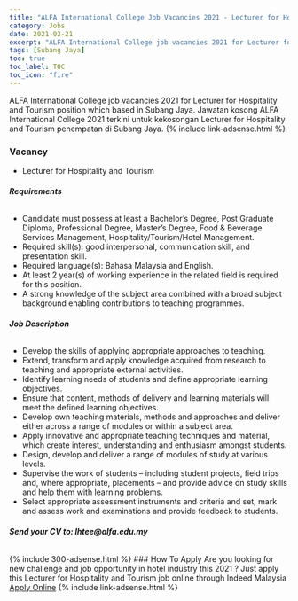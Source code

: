 ```yaml
---
title: "ALFA International College Job Vacancies 2021 - Lecturer for Hospitality and Tourism" 
category: Jobs 
date: 2021-02-21 
excerpt: "ALFA International College job vacancies 2021 for Lecturer for Hospitality and Tourism position which based in Subang Jaya. Jawatan kosong ALFA International College 2021 terkini untuk kekosongan Lecturer for Hospitality and Tourism penempatan di Subang Jaya" 
tags: [Subang Jaya] 
toc: true 
toc_label: TOC 
toc_icon: "fire" 
--- 
```


ALFA International College job vacancies 2021 for Lecturer for Hospitality and Tourism position which based in Subang Jaya. Jawatan kosong ALFA International College 2021 terkini untuk kekosongan Lecturer for Hospitality and Tourism penempatan di Subang Jaya. 
{% include link-adsense.html %} 
### Vacancy 
- Lecturer for Hospitality and Tourism 
<div><div></div><div><div><div><div><div><div><div><div><div><div><h6><b>Requirements</b></h6></div><ul>
<li>Candidate must possess at least a Bachelor&#8217;s Degree, Post Graduate Diploma, Professional Degree, Master&#8217;s Degree, Food &amp; Beverage Services Management, Hospitality/Tourism/Hotel Management.</li>
<li>Required skill(s): good interpersonal, communication skill, and presentation skill.</li>
<li>Required language(s): Bahasa Malaysia and English.</li>
<li>At least 2 year(s) of working experience in the related field is required for this position.</li>
<li>A strong knowledge of the subject area combined with a broad subject background enabling contributions to teaching programmes.</li>
</ul><div><h6><b>Job Description</b></h6></div><ul>
<li>Develop the skills of applying appropriate approaches to teaching.</li>
<li>Extend, transform and apply knowledge acquired from research to teaching and appropriate external activities.</li>
<li>Identify learning needs of students and define appropriate learning objectives.</li>
<li>Ensure that content, methods of delivery and learning materials will meet the defined learning objectives.</li>
<li>Develop own teaching materials, methods and approaches and deliver either across a range of modules or within a subject area.</li>
<li>Apply innovative and appropriate teaching techniques and material, which create interest, understanding and enthusiasm amongst students.</li>
<li>Design, develop and deliver a range of modules of study at various levels.</li>
<li>Supervise the work of students &#8211; including student projects, field trips and, where appropriate, placements &#8211; and provide advice on study skills and help them with learning problems.</li>
<li>Select appropriate assessment instruments and criteria and set, mark and assess work and examinations and provide feedback to students.</li>
</ul><div></div><div><h6><b>Send your CV to: lhtee@alfa.edu.my</b></h6></div></div></div></div></div></div></div></div></div></div><div></div></div> 
{% include 300-adsense.html %} 
### How To Apply 
Are you looking for new challenge and job opportunity in hotel industry this 2021 ?
Just apply this Lecturer for Hospitality and Tourism job online through Indeed Malaysia 
<a href="https://malaysia.indeed.com/viewjob?jk=65861a4888202d79" class="btn btn--info" target="_blank" rel="nofollow noopenner">Apply Online</a> 
{% include link-adsense.html %} 
